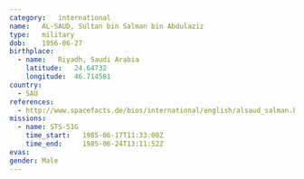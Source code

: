 ```yaml
---
category:	international
name:	AL-SAUD, Sultan bin Salman bin Abdulaziz
type:	military
dob:	1956-06-27
birthplace:
  - name:	Riyadh, Saudi Arabia
    latitude:	24.64732
    longitude:	46.714581
country:
  - SAU
references:
  - http://www.spacefacts.de/bios/international/english/alsaud_salman.htm
missions:
  - name: STS-51G
    time_start:   1985-06-17T11:33:00Z
    time_end:     1985-06-24T13:11:52Z
evas:
gender:	Male
---
```

